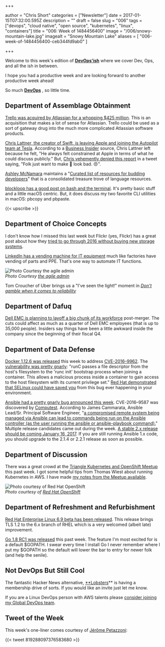 +++

author = "Chris Short"
categories = ["Newsletter"]
date = 2017-01-15T07:32:00.595Z
description = ""
draft = false
slug = "006"
tags = ["devops", "cloud native", "open source", "kubernetes", "linux", "containers"]
title = "006: Week of 1484456400"
image = "/006/snowy-mountain-lake.jpg"
imagealt = "Snowy Mountain Lake"
aliases = [
    "006-week-of-1484456400-ceb344fd9ab0"
]

+++

Welcome to this week's edition of [**DevOps'ish**](/) where we cover Dev, Ops, and all the ish in between.

I hope you had a productive week and are looking forward to another productive week ahead!

So much [**DevOps**](/) , so little time.

## Department of Assemblage Obtainment

[Trello was acquired by Atlassian for a whopping $425 million](http://www.forbes.com/sites/alexkonrad/2017/01/09/atlassian-acquires-popular-team-productivity-app-trello-for-425-million/). This is an acquisition that makes a lot of sense for Atlassian. Trello could be used as a sort of gateway drug into the much more complicated Atlassian software products.

[Chris Lattner, the creator of Swift, is leaving Apple and joining the Autopilot team at Tesla](https://9to5mac.com/2017/01/10/swift-chris-lattner-leaving-apple/). According to a [Business Insider](http://www.businessinsider.com/how-apples-culture-of-secrecy-wears-down-its-top-developers-2017-1) source, Chris Lattner left because he felt, "He always felt constrained at Apple in terms of what he could discuss publicly." But, [Chris vehemently denied this report](https://twitter.com/clattner_llvm/status/819974025371787264) in a tweet saying, "Folk just want to make 🍎 look bad. 😠".

[Ashley McNamara](https://twitter.com/ashleymcnamara) maintains a "[Curated list of resources for budding developers](http://ashleymcnamara.github.io/learn_to_code/)" that is a consolidated treasure trove of language resources.

[blockloop has a good post on bash and the terminal](https://www.blockloop.io/mastering-bash-and-terminal). It's pretty basic stuff and a little macOS centric. But, it does discuss my two favorite CLI utilities in macOS: pbcopy and pbpaste.

{{< upscribe >}}

## Department of Choice Concepts

I don't know how I missed this last week but Flickr (yes, Flickr) has a great post about how they [tried to go through 2016 without buying new storage systems](https://code.flickr.net/2017/01/05/a-year-without-a-byte/).

[LinkedIn has a vending machine for IT equipment](https://theagileadmin.com/2017/01/10/but-how-can-it-do-devops/) much like factories have vending of parts and PPE. That's one way to automate IT functions.

![Photo Courtesy [the agile admin](https://theagileadmin.com/2017/01/10/but-how-can-it-do-devops/)](/006/linkedin-vending-machine.jpg)  
*Photo Courtesy [the agile admin](https://theagileadmin.com/2017/01/10/but-how-can-it-do-devops/)*

Tom Croucher of Uber brings us a "I've seen the light!" moment in [*Don't gamble when it comes to reliability*](https://www.oreilly.com/ideas/dont-gamble-when-it-comes-to-reliability)

## Department of Dafuq

[Dell EMC is planning to layoff a big chunk of its workforce](http://www.theregister.co.uk/2017/01/12/emc_layoffs/) post-merger. The cuts could affect as much as a quarter of Dell EMC employees (that is up to 35,000 people). Insiders say things have been a little awkward inside the company since the beginning of their fiscal Q4.

## Department of Data Defense

[Docker 1.12.6 was released](https://github.com/docker/docker/releases/tag/v1.12.6) this week to address [CVE-2016–9962](http://seclists.org/fulldisclosure/2017/Jan/21). The [vulnerability was pretty gnarly](https://bugzilla.suse.com/show_bug.cgi?id=1012568): "runC passes a file descriptor from the host's filesystem to the 'runc init' bootstrap process when joining a container. This allows a malicious process inside a container to gain access to the host
filesystem with its current privilege set." [Red Hat demonstrated that SELinux could have saved you](http://rhelblog.redhat.com/2017/01/13/docker-0-day-stopped-cold-by-selinux/) from this bug ever happening in your environment.

[Ansible had a pretty gnarly bug announced this week](http://www.theregister.co.uk/2017/01/11/ansible_patches_own_the_farm_vulnerability/). CVE-2016–9587 was discovered by [Computest](https://www.computest.nl/advisories/CT-2017-0109_Ansible.txt). According to James Cammarata, Ansible Lead/Sr. Principal Software Engineer, "[a compromised remote system being managed via Ansible can lead to commands being run on the Ansible controller (as the user running the ansible or ansible-playbook command).](https://groups.google.com/forum/#!topic/ansible-devel/SyrgcUySAIQ)" Multiple release candidates came out during the week. [A stable 2.x release should be coming January 16, 2017](https://groups.google.com/forum/?utm_medium=email&utm_source=footer#!msg/ansible-project/ydfEh11hlXA/eaOPE3p_AQAJ). If you are still running Ansible 1.x code, you should upgrade to the 2.1.4 or 2.2.1 release as soon as possible.

## Department of Discussion

There was a great crowd at the [Triangle Kubernetes and OpenShift Meetup](https://www.meetup.com/Triangle-Kubernetes-Meetup/) this past week. I got some helpful tips from Thomas Wiest about running Kubernetes in AWS. I have made [my notes from the Meetup available](https://www.evernote.com/l/AAV9Qz3Q7IhLCqRM05VZbis3oJm6duhVdi0).

![Photo courtesy of [Red Hat OpenShift](https://twitter.com/openshift/status/819690494393520131)](/006/triangle-openshift-meetup.jpg)  
*Photo courtesy of [Red Hat OpenShift](https://twitter.com/openshift/status/819690494393520131)*

## Department of Refreshment and Refurbishment

​[Red Hat Enterprise Linux 6.9 beta has been released](http://www.zdnet.com/article/red-hat-enterprise-linux-6-9-beta-out-now/). This release brings TLS 1.2 to the 6.x branch of RHEL which is a very welcomed (albeit late) improvement.

[Go 1.8 RC1 was released](https://groups.google.com/forum/m/#!topic/golang-nuts/tr2ZKSQ42zE) this past week. The feature I'm most excited for is a default $GOPATH. I swear every time I install Go I never remember where I put my $GOPATH so the default will lower the bar to entry for newer folk (and help the senile).

## Not DevOps But Still Cool

The fantastic Hacker News alternative, [**Lobsters](https://lobste.rs/)** is having a membership drive of sorts. If you would like an invite just let me know.

If you are a Linux DevOps person with AWS talents please [consider joining my Global DevOps team](http://solarwinds.jobs/durham-nc/senior-aws-systems-engineer/866A1F89D368408CB7F6F774409D961A/job/).

## Tweet of the Week

This week's one-liner comes courtesy of [Jérôme Petazzoni](https://twitter.com/jpetazzo/status/819288097376583680):

{{< tweet 819288097376583680 >}}
